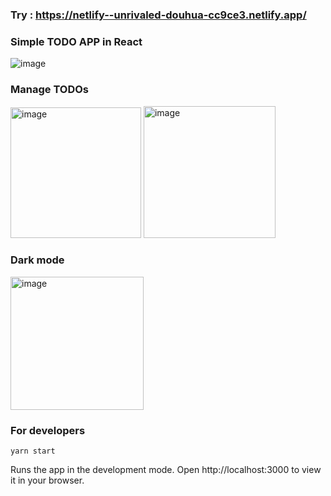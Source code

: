 ### Try : https://netlify--unrivaled-douhua-cc9ce3.netlify.app/

### Simple TODO APP in React
![image](https://github.com/2wheeh/my-todo-react/assets/40269597/f003181c-f129-49b3-b3db-9ee1a72da46d)

### Manage TODOs
<img width="209" alt="image" src="https://github.com/2wheeh/my-todo-react/assets/40269597/a08be9e2-cea9-49cc-ad7d-50fc54c1bf9b">

<img width="211" alt="image" src="https://github.com/2wheeh/my-todo-react/assets/40269597/f9b89289-4da4-4d4b-a970-a6f318975c99">

### Dark mode
<img width="213" alt="image" src="https://github.com/2wheeh/my-todo-react/assets/40269597/4fbd0f83-c39c-48f3-ab62-2c2d9b72a4e5">

### For developers
```
yarn start
```
Runs the app in the development mode.
Open http://localhost:3000 to view it in your browser.
